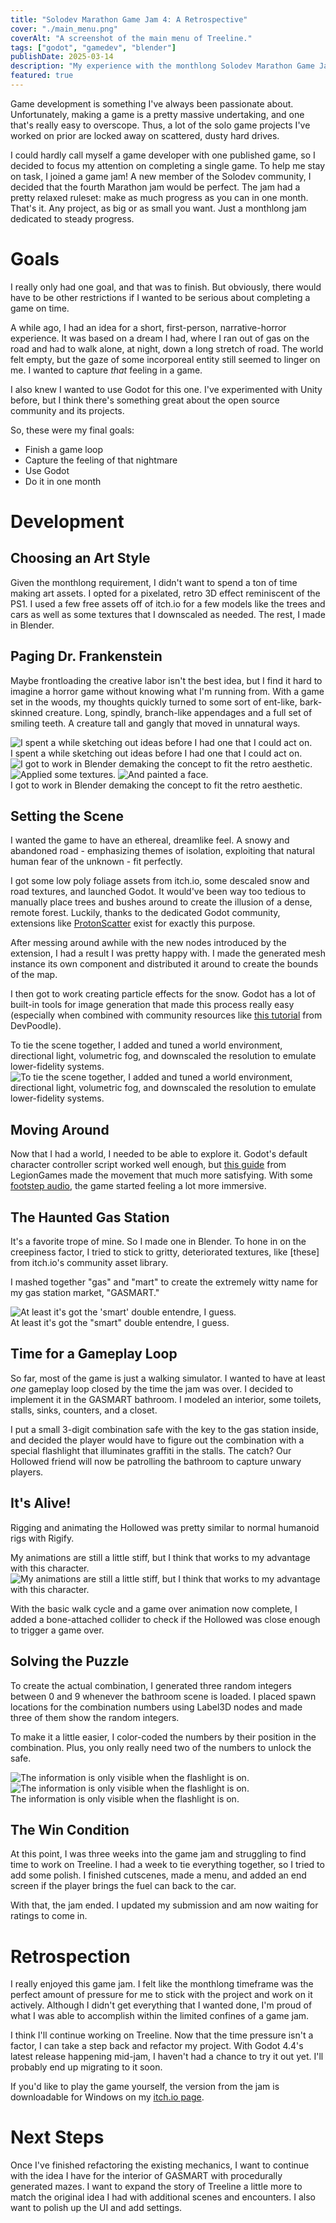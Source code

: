```yaml
---
title: "Solodev Marathon Game Jam 4: A Retrospective"
cover: "./main_menu.png"  
coverAlt: "A screenshot of the main menu of Treeline."
tags: ["godot", "gamedev", "blender"]
publishDate: 2025-03-14
description: "My experience with the monthlong Solodev Marathon Game Jam"
featured: true
---
```


Game development is something I've always been passionate about. Unfortunately, making a game is a pretty massive undertaking, and one that's really easy to overscope. Thus, a lot of the solo game projects I've worked on prior are locked away on scattered, dusty hard drives.

I could hardly call myself a game developer with one published game, so I decided to focus my attention on completing a single game. To help me stay on task, I joined a game jam! A new member of the Solodev community, I decided that the fourth Marathon jam would be perfect. The jam had a pretty relaxed ruleset: make as much progress as you can in one month. That's it. Any project, as big or as small you want. Just a monthlong jam dedicated to steady progress.
# Goals
I really only had one goal, and that was to finish. But obviously, there would have to be other restrictions if I wanted to be serious about completing a game on time.

A while ago, I had an idea for a short, first-person, narrative-horror experience. It was based on a dream I had, where I ran out of gas on the road and had to walk alone, at night, down a long stretch of road. The world felt empty, but the gaze of some incorporeal entity still seemed to linger on me. I wanted to capture _that_ feeling in a game.

I also knew I wanted to use Godot for this one. I've experimented with Unity before, but I think there's something great about the open source community and its projects.

So, these were my final goals:
- Finish a game loop
- Capture the feeling of that nightmare
- Use Godot
- Do it in one month
# Development
## Choosing an Art Style
Given the monthlong requirement,  I didn't want to spend a ton of time making art assets. I opted for a pixelated, retro 3D effect reminiscent of the PS1. I used a few free assets off of itch.io for a few models like the trees and cars as well as some textures that I downscaled as needed. The rest, I made in Blender.
## Paging Dr. Frankenstein
Maybe frontloading the creative labor isn't the best idea, but I find it hard to imagine a horror game without knowing what I'm running from. With a game set in the woods, my thoughts quickly turned to some sort of ent-like, bark-skinned creature. Long, spindly, branch-like appendages and a full set of smiling teeth. A creature tall and gangly that moved in unnatural ways.


<div class = "image">

  <img src="./sketch.png" alt="I spent a while sketching out ideas before I had one that I could act on." />

  <div class="caption">
    I spent a while sketching out ideas before I had one that I could act on.
  </div>

</div>



  <div class = "row">

  <img src="./model.png" alt="I got to work in Blender demaking the concept to fit the retro aesthetic." />
  <img src="./textured.png" alt="Applied some textures." />
  <img src="./closeup.png" alt="And painted a face." />
  
  <div class="caption">
    I got to work in Blender demaking the concept to fit the retro aesthetic.
  </div>
  
  </div>



## Setting the Scene
I wanted the game to have an ethereal, dreamlike feel. A snowy and abandoned road - emphasizing themes of isolation, exploiting that natural human fear of the unknown - fit perfectly.

I got some low poly foliage assets from itch.io, some descaled snow and road textures, and launched Godot. It would've been way too tedious to manually place trees and bushes around to create the illusion of a dense, remote forest. Luckily, thanks to the dedicated Godot community, extensions like [ProtonScatter](https://github.com/HungryProton/scatter) exist for exactly this purpose.

After messing around awhile with the new nodes introduced by the extension, I had a result I was pretty happy with. I made the generated mesh instance its own component and distributed it around to create the bounds of the map.

I then got to work creating particle effects for the snow. Godot has a lot of built-in tools for image generation that made this process really easy (especially when combined with community resources like [this tutorial](https://www.youtube.com/watch?v=n5RAGhxHo28) from DevPoodle).


<div class = "row">

  <div class="caption">
To tie the scene together, I added and tuned a world environment, directional light, volumetric fog, and downscaled the resolution to emulate lower-fidelity systems. </div>

  <img src="./hollowed.png" alt="To tie the scene together, I added and tuned a world environment, directional light, volumetric fog, and downscaled the resolution to emulate lower-fidelity systems." />

</div>

## Moving Around
Now that I had a world, I needed to be able to explore it. Godot's default character controller script worked well enough, but [this guide](https://www.youtube.com/watch?v=A3HLeyaBCq4) from LegionGames made the movement that much more satisfying. With some [footstep audio](https://www.youtube.com/watch?v=raAe58RBees), the game started feeling a lot more immersive.
## The Haunted Gas Station
It's a favorite trope of mine. So I made one in Blender. To hone in on the creepiness factor, I tried to stick to gritty, deteriorated textures, like [these] from itch.io's community asset library.

I mashed together "gas" and "mart" to create the extremely witty name for my gas station market, "GASMART." 

<div class = "image">

  <img src="./station.png" alt="At least it's got the 'smart' double entendre, I guess." />

  <div class="caption">
At least it's got the "smart" double entendre, I guess.
  </div>

</div>

## Time for a Gameplay Loop
So far, most of the game is just a walking simulator. I wanted to have at least _one_ gameplay loop closed by the time the jam was over. I decided to implement it in the GASMART bathroom. I modeled an interior, some toilets, stalls, sinks, counters, and a closet.

I put a small 3-digit combination safe with the key to the gas station inside, and decided the player would have to figure out the combination with a special flashlight that illuminates graffiti in the stalls. The catch? Our Hollowed friend will now be patrolling the bathroom to capture unwary players.

## It's Alive!
Rigging and animating the Hollowed was pretty similar to normal humanoid rigs with Rigify. 

<div class = "row">

  <div class="caption">
My animations are still a little stiff, but I think that works to my advantage with this character.
  </div>
  
  <img src="./hollowed_walk.gif" alt="My animations are still a little stiff, but I think that works to my advantage with this character." />


</div>


With the basic walk cycle and a game over animation now complete, I added a bone-attached collider to check if the Hollowed was close enough to trigger a game over.

## Solving the Puzzle
To create the actual combination, I generated three random integers between 0 and 9 whenever the bathroom scene is loaded. I placed spawn locations for the combination numbers using Label3D nodes and made three of them show the random integers.

To make it a little easier, I color-coded the numbers by their position in the combination. Plus, you only really need two of the numbers to unlock the safe.


<div class = "row">

  <img src="./flashlight_shader.gif" alt="The information is only visible when the flashlight is on." />
  <img src="./toilet.png" alt="The information is only visible when the flashlight is on." />
  
  <div class="caption">
    The information is only visible when the flashlight is on.
  </div>

</div>


## The Win Condition
At this point, I was three weeks into the game jam and struggling to find time to work on Treeline. I had a week to tie everything together, so I tried to add some polish. I finished cutscenes, made a menu, and added an end screen if the player brings the fuel can back to the car.

With that, the jam ended. I updated my submission and am now waiting for ratings to come in.
# Retrospection
I really enjoyed this game jam. I felt like the monthlong timeframe was the perfect amount of pressure for me to stick with the project and work on it actively. Although I didn't get everything that I wanted done, I'm proud of what I was able to accomplish within the limited confines of a game jam.

I think I'll continue working on Treeline. Now that the time pressure isn't a factor, I can take a step back and refactor my project. With Godot 4.4's latest release happening mid-jam, I haven't had a chance to try it out yet. I'll probably end up migrating to it soon.

If you'd like to play the game yourself, the version from the jam is downloadable for Windows on my [itch.io page](https://adharmic.itch.io/treeline).

# Next Steps
Once I've finished refactoring the existing mechanics, I want to continue with the idea I have for the interior of GASMART with procedurally generated mazes. I want to expand the story of Treeline a little more to match the original idea I had with additional scenes and encounters. I also want to polish up the UI and add settings.
